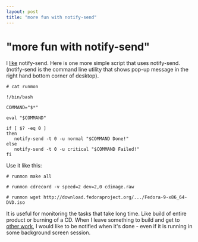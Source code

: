```yaml
---
layout: post
title: "more fun with notify-send"
---
```

"more fun with notify-send"
===
I [like][0] notify-send. Here is one more simple script that uses notify-send. (notify-send is the command line utility that shows pop-up message in the right hand bottom corner of desktop).  
  

    # cat runmon  
      
    !/bin/bash  
      
    COMMAND="$*"  
      
    eval "$COMMAND"  
      
    if [ $? -eq 0 ]  
    then  
       notify-send -t 0 -u normal "$COMMAND Done!"  
    else  
       notify-send -t 0 -u critical "$COMMAND Failed!"  
    fi  
    

  
Use it like this:  

      
    # runmon make all  
      
    # runmon cdrecord -v speed=2 dev=2,0 cdimage.raw  
      
    # runmon wget http://download.fedoraproject.org/.../Fedora-9-x86_64-DVD.iso  
    

  
It is useful for monitoring the tasks that take long time. Like build of entire product or burning of a CD. When I leave something to build and get to [other work][1], I would like to be notified when it's done - even if it is running in some background screen session.

[0]: http://jyro.blogspot.com/2008/08/script-fun.html
[1]: http://xkcd.com/303/

